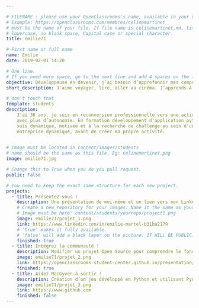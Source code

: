 ```yaml
---

# FILENAME : please use your OpenClassrooms's name, available in your url.
# Example: https://openclassrooms.com/membres/celinemartinet
# must be the name of your file. If file name is celinemartinet.md, title is celinemartinet.
# lowercase, no blank space, Capital case or special character.
title: emilie71

# First name or full name
name: Emilie
date: 2019-02-01 14:20

# One line.
# If you need more space, go to the next line and add 4 spaces on the left, as in 'description'.
objective: Développeuse en devenir, j’ai besoin d’approfondir mes compétences.
short_description: J'aime voyager, lire, aller au cinéma. J'apprends à coder par passion.

# don't touch that
template: students
description:
    J'ai 36 ans, je suis en reconversion professionnelle vers une activité passion 
    avec plus d’autonomie. En formation développement d'application python, je 
    suis dynamique, motivée et à la recherche de challenge au sein d'une 
    entreprise dynamique, avant de créer ma propre activité.
    

# image must be located in content/images/students
# name should be the same as this file. Eg: celinemartinet.png
image: emilie71.jpg

# Change this to True when you do you pull request.
public: False

# You need to keep the exact same structure for each new project.
projects:
  - title: Présentez-vous !
    description: Une présentation de moi-même et un lien vers mon LinkedIn.
    # Create a new repository for your images. Name it the same as your nickname and profile picture.
    # Image must be here: content/students/yourrepo/project1.png
    image: emilie71/projet_1.png
    link: https://www.linkedin.com/in/emilie-martel-b31ba2179
    # 'true' makes it fully available.
    # 'false' will add a black layer on the picture. IT WILL BE PUBLIC!
    finished: true
  - title: Intégrez la communauté !
    description: Modifier un projet Open Source pour comprendre le fonctionnement de Git, de Github et des pull requests. 
    image: emilie71/projet_2.png
    link: https://openclassrooms-student-center.github.io/presentation/students/ratus.html
    finished: true
  - title: Aidez MacGyver à sortir !
    description: Création d’un jeu développé en Python et utilisant PyGame.
    image: emilie71/projet_3.png
    link: https://www.github.com
    finished: false
---
```

